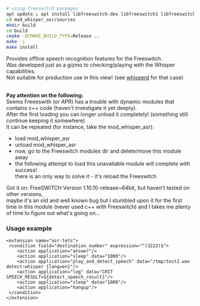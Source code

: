 ```sh
# using freeswitch packages
apt update ; apt install libfreeswitch-dev libfreeswitch1 libfreeswitch1-dbg
cd mod_whisper_asr/sources
mkdir build
cd build
cmake -DCMAKE_BUILD_TYPE=Release ..
make -j
make install
```

<p>
  Provides offline speech recognition features for the Freeswitch. <br>
  Was developed just as a gizmo to checking/playing with the Whisper capabilities. <br>
  Not suitable for production use in this view! (see <a href="https://github.com/akscf/whisperd">whisperd</a> for that case) <br>
  <br>
   
  <strong>Pay attention on the following: </strong> <br>
  Seems Freeeswith (or APR) has a trouble with dynamic modules that contains c++ code (haven't investigate it yet deeply). <br>
  After the first loading you can longer unload it completely! (something still continue keeping it somewhere) <br>
  It can be repeated (for instance, take the mod_whisper_asr): <br>
   - load mod_whisper_asr <br>
   - unload mod_whisper_asr <br>
   - now, go to the Freeswitch modules dir and delete/move this module away <br>
   - the following attempt to load this unavailable module will complete with success! <br>
     there is an only way to solve it - it's reload the Freeswitch <br>

  Got it on: FreeSWITCH Version 1.10.10-release~64bit, but haven't tested on other versions, <br>
  maybe it's an old and well known bug but I stumbled upon it for the first time in this module (never used c++ with Freeswitch) and I takes me plenty of time to figure out what's going on...<br>

</p>

### Usage example
```
<extension name="asr-tets">
 <condition field="destination_number" expression="^(3222)$">
    <action application="answer"/>
    <action application="sleep" data="1000"/>
    <action application="play_and_detect_speech" data="/tmp/test2.wav detect:whisper {lang=en}"/>
    <action application="log" data="CRIT SPEECH_RESULT=${detect_speech_result}"/>
    <action application="sleep" data="1000"/>
    <action application="hangup"/>
 </condition>
</extension>

```
